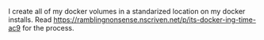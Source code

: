 I create all of my docker volumes in a standarized location on my docker installs. Read https://ramblingnonsense.nscriven.net/p/its-docker-ing-time-ac9 for the process. 
